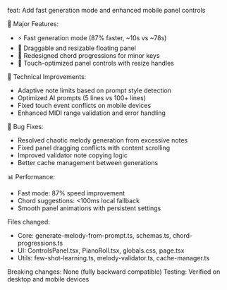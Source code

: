 feat: Add fast generation mode and enhanced mobile panel controls

🚀 Major Features:
- ⚡ Fast generation mode (87% faster, ~10s vs ~78s)
- 📱 Draggable and resizable floating panel
- 🎵 Redesigned chord progressions for minor keys
- 📏 Touch-optimized panel controls with resize handles

🔧 Technical Improvements:
- Adaptive note limits based on prompt style detection
- Optimized AI prompts (5 lines vs 100+ lines)
- Fixed touch event conflicts on mobile devices
- Enhanced MIDI range validation and error handling

🐛 Bug Fixes:
- Resolved chaotic melody generation from excessive notes
- Fixed panel dragging conflicts with content scrolling
- Improved validator note copying logic
- Better cache management between generations

📊 Performance:
- Fast mode: 87% speed improvement
- Chord suggestions: <100ms local fallback
- Smooth panel animations with persistent settings

Files changed:
- Core: generate-melody-from-prompt.ts, schemas.ts, chord-progressions.ts
- UI: ControlsPanel.tsx, PianoRoll.tsx, globals.css, page.tsx  
- Utils: few-shot-learning.ts, melody-validator.ts, cache-manager.ts

Breaking changes: None (fully backward compatible)
Testing: Verified on desktop and mobile devices